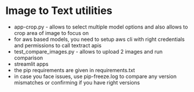 # Image to Text utilities

- app-crop.py - allows to select multiple model options and also allows to crop area of image to focus on
- for aws based models, you need to setup aws cli with right credentials and permissions to call textract apis
- test_compare_images.py - allows to upload 2 images and run comparison
- streamlit apps
- the pip requirements are given in requirements.txt
- in case you face issues, use pip-freeze.log to compare any version mismatches or confirming if you have right versions
